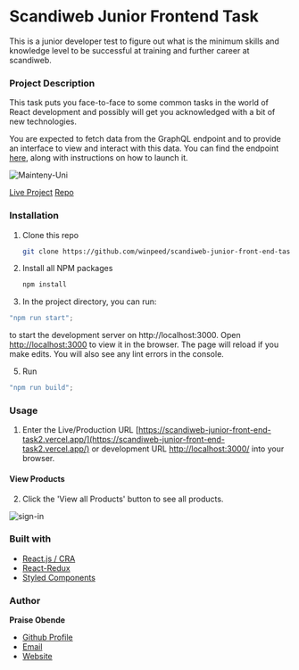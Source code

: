 # Scandiweb Junior Frontend Task

This is a junior developer test to figure out what is the minimum skills and knowledge level to be successful at training and further career at scandiweb.

### Project Description

This task puts you face-to-face to some common tasks in the world of React development and possibly will get you acknowledged with a bit of new technologies.

You are expected to fetch data from the GraphQL endpoint and to provide an interface to view and interact with this data. You can find the endpoint [here](https://github.com/scandiweb/junior-react-endpoint), along with instructions on how to launch it.

![Mainteny-Uni](https://user-images.githubusercontent.com/28057919/147680932-f15a7954-4da9-45bf-a933-31edc37cec17.JPG)

[Live Project](https://scandiweb-junior-front-end-task2.vercel.app/ "Live Project")
[Repo](https://github.com/winpeed/scandiweb-junior-front-end-task2 "Repo")

### Installation

1. Clone this repo
   ```sh
   git clone https://github.com/winpeed/scandiweb-junior-front-end-task2.git
   ```
2. Install all NPM packages
   ```js
   npm install
   ```
3. In the project directory, you can run:

```js
"npm run start";
```

to start the development server on http://localhost:3000.
Open [http://localhost:3000](http://localhost:3000) to view it in the browser. The page will reload if you make edits. You will also see any lint errors in the console.

5. Run

```js
"npm run build";
```

### Usage

1. Enter the Live/Production URL [https://scandiweb-junior-front-end-task2.vercel.app/](https://scandiweb-junior-front-end-task2.vercel.app/) or development URL [http://localhost:3000/](http://localhost:3000/) into your browser.

#### View Products

2. Click the 'View all Products' button to see all products.

![sign-in](https://user-images.githubusercontent.com/28057919/147681043-6eeb6ccb-3af9-4a28-8b2d-872eccf49a37.JPG)

### Built with

- [React.js / CRA](https://reactjs.org/)
- [React-Redux](https://react-redux.js.org/)
- [Styled Components](https://styled-components.com/)

### Author

**Praise Obende**

- [Github Profile](https://github.com/winpeed "winpeed")
- [Email](mailto:praiseobende@yahoo.com?subject=Hi% "Hi!")
- [Website](https://winpeed.com "Welcome")
